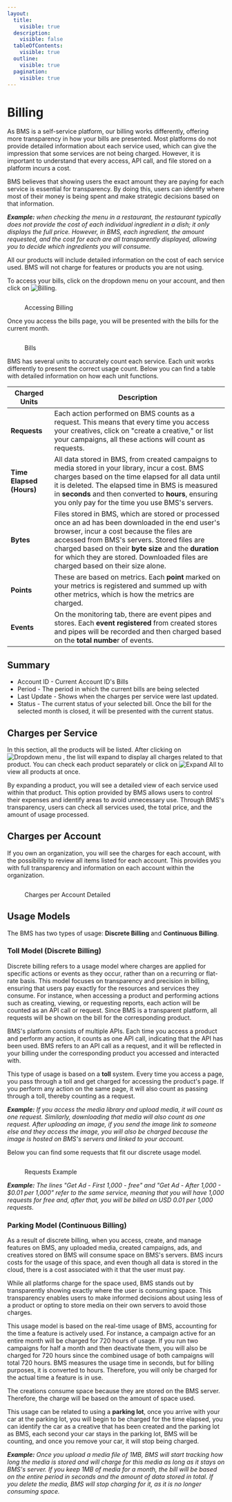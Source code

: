 ```yaml
---
layout:
  title:
    visible: true
  description:
    visible: false
  tableOfContents:
    visible: true
  outline:
    visible: true
  pagination:
    visible: true
---
```


# Billing

As BMS is a self-service platform, our billing works differently, offering more transparency in how your bills are presented. Most platforms do not provide detailed information about each service used, which can give the impression that some services are not being charged. However, it is important to understand that every access, API call, and file stored on a platform incurs a cost.

BMS believes that showing users the exact amount they are paying for each service is essential for transparency. By doing this, users can identify where most of their money is being spent and make strategic decisions based on that information.

_**Example:** when checking the menu in a restaurant, the restaurant typically does not provide the cost of each individual ingredient in a dish; it only displays the full price. However, in BMS, each ingredient, the amount requested, and the cost for each are all transparently displayed, allowing you to decide which ingredients you will consume._

All our products will include detailed information on the cost of each service used. BMS will not charge for features or products you are not using.

To access your bills, click on the dropdown menu on your account, and then click on <img src="../.gitbook/assets/image (3) (1) (2).png" alt="Billing" data-size="line">.

<figure><img src="../.gitbook/assets/image (2) (1) (2).png" alt=""><figcaption><p>Accessing Billing</p></figcaption></figure>

Once you access the bills page, you will be presented with the bills for the current month.

<figure><img src="../.gitbook/assets/image (343).png" alt=""><figcaption><p>Bills</p></figcaption></figure>

BMS has several units to accurately count each service. Each unit works differently to present the correct usage count. Below you can find a table with detailed information on how each unit functions.&#x20;

| Charged Units            | Description                                                                                                                                                                                                                                                                                                                                |
| ------------------------ | ------------------------------------------------------------------------------------------------------------------------------------------------------------------------------------------------------------------------------------------------------------------------------------------------------------------------------------------ |
| **Requests**             | Each action performed on BMS counts as a request. This means that every time you access your creatives, click on "create a creative," or list your campaigns, all these actions will count as requests.                                                                                                                                    |
| **Time Elapsed (Hours)** | All data stored in BMS, from created campaigns to media stored in your library, incur a cost. BMS charges based on the time elapsed for all data until it is deleted. The elapsed time in BMS is measured in **seconds** and then converted to **hours**, ensuring you only pay for the time you use BMS's servers.                        |
| **Bytes**                | Files stored in BMS, which are stored or processed once an ad has been downloaded in the end user's browser, incur a cost because the files are accessed from BMS's servers. Stored files are charged based on their **byte size** and the **duration** for which they are stored. Downloaded files are charged based on their size alone. |
| **Points**               | These are based on metrics. Each **point** marked on your metrics is registered and summed up with other metrics, which is how the metrics are charged.                                                                                                                                                                                    |
| **Events**               | On the monitoring tab, there are event pipes and stores. Each **event registered** from created stores and pipes will be recorded and then charged based on the **total numbe**r of events.                                                                                                                                                |

## Summary

* Account ID - Current Account ID's Bills
* Period - The period in which the current bills are being selected
* Last Update - Shows when the charges per service were last updated.
* Status - The current status of your selected bill. Once the bill for the selected month is closed, it will be presented with the current status.

## Charges per Service

In this section, all the products will be listed. After clicking on <img src="../.gitbook/assets/image (4) (1) (3).png" alt="Dropdown menu" data-size="line"> , the list will expand to display all charges related to that product. You can check each product separately or click on <img src="../.gitbook/assets/image (5) (9).png" alt="Expand All" data-size="line"> to view all products at once.

By expanding a product, you will see a detailed view of each service used within that product. This option provided by BMS allows users to control their expenses and identify areas to avoid unnecessary use. Through BMS's transparency, users can check all services used, the total price, and the amount of usage processed.

## Charges per Account

If you own an organization, you will see the charges for each account, with the possibility to review all items listed for each account. This provides you with full transparency and information on each account within the organization.

<figure><img src="../.gitbook/assets/image (306).png" alt=""><figcaption><p>Charges per Account Detailed</p></figcaption></figure>

## Usage Models

The BMS has two types of usage: **Discrete Billing** and **Continuous Billing**.

### Toll Model (Discrete Billing)

Discrete billing refers to a usage model where charges are applied for specific actions or events as they occur, rather than on a recurring or flat-rate basis. This model focuses on transparency and precision in billing, ensuring that users pay exactly for the resources and services they consume. For instance, when accessing a product and performing actions such as creating, viewing, or requesting reports, each action will be counted as an API call or request. Since BMS is a transparent platform, all requests will be shown on the bill for the corresponding product.

BMS's platform consists of multiple APIs. Each time you access a product and perform any action, it counts as one API call, indicating that the API has been used. BMS refers to an API call as a request, and it will be reflected in your billing under the corresponding product you accessed and interacted with.

This type of usage is based on a **toll** system. Every time you access a page, you pass through a toll and get charged for accessing the product's page. If you perform any action on the same page, it will also count as passing through a toll, thereby counting as a request.

_**Example:** If you access the media library and upload media, it will count as one request. Similarly, downloading that media will also count as one request. After uploading an image, if you send the image link to someone else and they access the image, you will also be charged because the image is hosted on BMS's servers and linked to your account._

Below you can find some requests that fit our discrete usage model.

<figure><img src="../.gitbook/assets/image (8) (9).png" alt=""><figcaption><p>Requests Example</p></figcaption></figure>

_**Example:** The lines "Get Ad - First 1,000 - free" and "Get Ad - After 1,000 - $0.01 per 1,000" refer to the same service, meaning that you will have 1,000 requests for free and, after that, you will be billed on USD 0.01 per 1,000 requests._

### Parking Model (Continuous Billing)

As a result of discrete billing, when you access, create, and manage features on BMS, any uploaded media, created campaigns, ads, and creatives stored on BMS will consume space on BMS's servers. BMS incurs costs for the usage of this space, and even though all data is stored in the cloud, there is a cost associated with it that the user must pay.

While all platforms charge for the space used, BMS stands out by transparently showing exactly where the user is consuming space. This transparency enables users to make informed decisions about using less of a product or opting to store media on their own servers to avoid those charges.

This usage model is based on the real-time usage of BMS, accounting for the time a feature is actively used. For instance, a campaign active for an entire month will be charged for 720 hours of usage. If you run two campaigns for half a month and then deactivate them, you will also be charged for 720 hours since the combined usage of both campaigns will total 720 hours. BMS measures the usage time in seconds, but for billing purposes, it is converted to hours. Therefore, you will only be charged for the actual time a feature is in use.

The creations consume space because they are stored on the BMS server. Therefore, the charge will be based on the amount of space used.

This usage can be related to using a **parking lot**, once you arrive with your car at the parking lot, you will begin to be charged for the time elapsed, you can identify the car as a creative that has been created and the parking lot as BMS, each second your car stays in the parking lot, BMS will be counting, and once you remove your car, it will stop being charged.

_**Example:** Once you upload a media file of 1MB, BMS will start tracking how long the media is stored and will charge for this media as long as it stays on BMS's server. If you keep 1MB of media for a month, the bill will be based on the entire period in seconds and the amount of data stored in total. If you delete the media, BMS will stop charging for it, as it is no longer consuming space._
